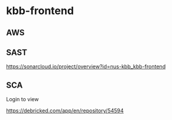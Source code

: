 # kbb-frontend

## AWS 

## SAST
https://sonarcloud.io/project/overview?id=nus-kbb_kbb-frontend

## SCA
Login to view

https://debricked.com/app/en/repository/54594